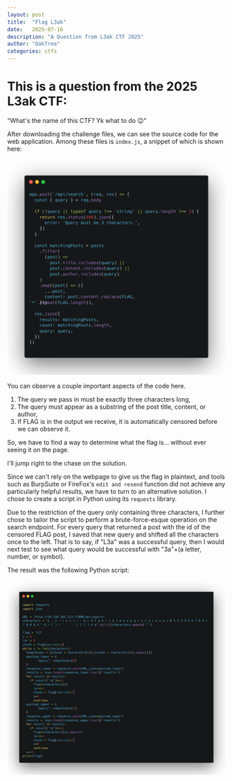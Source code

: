 ```yaml
---
layout: post
title:  "Flag L3ak"
date:   2025-07-16
description: "A Question from L3ak CTF 2025"
author: "OakTree"
categories: ctfs
---
```


<h1> This is a question from the 2025 L3ak CTF: </h1>

<p> "What's the name of this CTF? Yk what to do 😉" </p>

After downloading the challenge files, we can see the source code for the web application. Among these files is ```index.js```, a snippet of which is shown here:

<img src="/assets/leakctf_images/index.png">

You can observe a couple important aspects of the code here. 

1. The query we pass in must be exactly three characters long,
2. The query must appear as a substring of the post title, content, or author,
3. If FLAG is in the output we receive, it is automatically censored before we can observe it.

So, we have to find a way to determine what the flag is... without ever seeing it on the page. 

I'll jump right to the chase on the solution.

Since we can't rely on the webpage to give us the flag in plaintext, and tools such as BurpSuite or FireFox's ```edit and resend``` function did not achieve any particularly helpful results, we have to turn to an alternative solution. I chose to create a script in Python using its ```requests``` library. 

Due to the restriction of the query only containing three characters, I further chose to tailor the script to perform a brute-force-esque operation on the search endpoint. For every query that returned a post with the id of the censored FLAG post, I saved that new query and shifted all the characters once to the left. That is to say, if "L3a" was a successful query, then I would next test to see what query would be successful with "3a"+(a letter, number, or symbol).

The result was the following Python script:

<img src="/assets/leakctf_images/python.png">